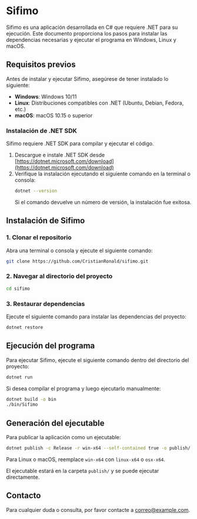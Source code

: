 # Sifimo

Sifimo es una aplicación desarrollada en C# que requiere .NET para su ejecución. Este documento proporciona los pasos para instalar las dependencias necesarias y ejecutar el programa en Windows, Linux y macOS.

## Requisitos previos
Antes de instalar y ejecutar Sifimo, asegúrese de tener instalado lo siguiente:

- **Windows**: Windows 10/11
- **Linux**: Distribuciones compatibles con .NET (Ubuntu, Debian, Fedora, etc.)
- **macOS**: macOS 10.15 o superior

### Instalación de .NET SDK
Sifimo requiere .NET SDK para compilar y ejecutar el código.

1. Descargue e instale .NET SDK desde [https://dotnet.microsoft.com/download](https://dotnet.microsoft.com/download)
2. Verifique la instalación ejecutando el siguiente comando en la terminal o consola:
   ```sh
   dotnet --version
   ```
   Si el comando devuelve un número de versión, la instalación fue exitosa.

## Instalación de Sifimo
### 1. Clonar el repositorio
Abra una terminal o consola y ejecute el siguiente comando:
```sh
git clone https://github.com/CristianRonald/sifimo.git
```

### 2. Navegar al directorio del proyecto
```sh
cd sifimo
```

### 3. Restaurar dependencias
Ejecute el siguiente comando para instalar las dependencias del proyecto:
```sh
dotnet restore
```

## Ejecución del programa

Para ejecutar Sifimo, ejecute el siguiente comando dentro del directorio del proyecto:
```sh
dotnet run
```
Si desea compilar el programa y luego ejecutarlo manualmente:
```sh
dotnet build -o bin
./bin/Sifimo
```

## Generación del ejecutable
Para publicar la aplicación como un ejecutable:
```sh
dotnet publish -c Release -r win-x64 --self-contained true -o publish/
```
Para Linux o macOS, reemplace `win-x64` con `linux-x64` o `osx-x64`.

El ejecutable estará en la carpeta `publish/` y se puede ejecutar directamente.

## Contacto
Para cualquier duda o consulta, por favor contacte a [correo@example.com](mailto:porta.cristianlo@gmail.com).

